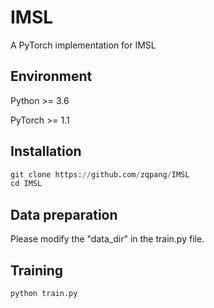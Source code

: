 # IMSL
A PyTorch implementation for IMSL
## Environment
Python >= 3.6

PyTorch >= 1.1

## Installation

```python
git clone https://github.com/zqpang/IMSL
cd IMSL
```

## Data preparation
Please modify the "data_dir" in the train.py file.

## Training
```python
python train.py
```
